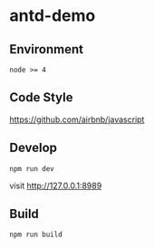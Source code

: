 # antd-demo

## Environment

```
node >= 4
```

## Code Style

https://github.com/airbnb/javascript

## Develop

```
npm run dev
```

visit http://127.0.0.1:8989

## Build

```
npm run build
```
